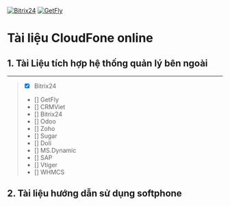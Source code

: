 [![Bitrix24](https://img.shields.io/badge/Bitrix24-integrated-blue.svg)](https://cloudfone.vn)
[![GetFly](https://img.shields.io/badge/GetFly-integrated-blue.svg)](https://cloudfone.vn)
# Tài liệu CloudFone online

##  1. Tài Liệu tích hợp hệ thống quản lý bên ngoài
 
---

> - [x] Bitrix24
> - [] GetFly
> - [] CRMViet
> - [] Bitrix24
> - [] Odoo
> - [] Zoho
> - [] Sugar
> - [] Doli
> - [] MS.Dynamic
> - [] SAP
> - [] Vtiger
> - [] WHMCS

## 2. Tài liệu hướng dẫn sử dụng softphone 

